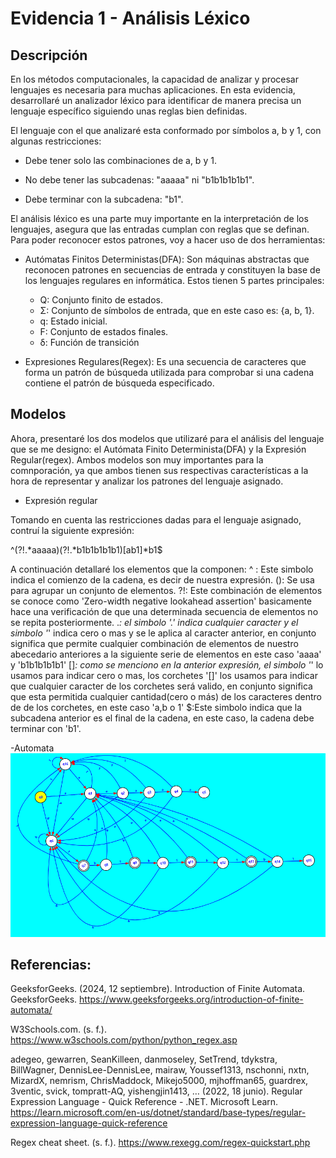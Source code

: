 # Evidencia 1 - Análisis Léxico

## Descripción

En los métodos computacionales, la capacidad de analizar y procesar lenguajes es necesaria para muchas aplicaciones. En esta evidencia, desarrollaré un analizador léxico para identificar de manera precisa un lenguaje específico siguiendo unas reglas bien definidas.

El lenguaje con el que analizaré esta conformado por símbolos a, b y 1, con algunas restricciones:

- Debe tener solo las combinaciones de a, b y 1.

- No debe tener las subcadenas: "aaaaa" ni "b1b1b1b1b1".

- Debe terminar con la subcadena: "b1".

El análisis léxico es una parte muy importante en la interpretación de los lenguajes, asegura que las entradas cumplan con reglas que se definan. Para poder reconocer estos patrones, voy a hacer uso de dos herramientas:

- Autómatas Finitos Deterministas(DFA): Son máquinas abstractas que reconocen patrones en secuencias de entrada y constituyen la base de los lenguajes regulares en informática. Estos tienen 5 partes principales:
    - Q: Conjunto finito de estados.
    - Σ: Conjunto de símbolos de entrada, que en este caso es: {a, b, 1}.
    - q: Estado inicial.
    - F: Conjunto de estados finales.
    - δ: Función de transición

- Expresiones Regulares(Regex): Es una secuencia de caracteres que forma un patrón de búsqueda utilizada para comprobar si una cadena contiene el patrón de búsqueda especificado.

## Modelos
Ahora, presentaré los dos modelos que utilizaré para el análisis del lenguaje que se me designo: el Autómata Finito Determinista(DFA) y la Expresión Regular(regex). Ambos modelos son muy importantes para la comnporación, ya que ambos tienen sus respectivas características a la hora de representar y analizar los patrones del lenguaje asignado.

- Expresión regular

Tomando en cuenta las restricciones dadas para el lenguaje asignado, contruí la siguiente expresión:

^(?!.*aaaaa)(?!.*b1b1b1b1b1)[ab1]*b1$

A continuación detallaré los elementos que la componen: 
^ : Este simbolo indica el comienzo de la cadena, es decir de nuestra expresión.
(): Se usa para agrupar un conjunto de elementos.
?!: Este combinación de elementos se conoce como 'Zero-width negative lookahead assertion' basicamente hace una verificación de que una determinada secuencia de elementos no se repita posteriormente.
.*: el simbolo '.' indica cualquier caracter  y el simbolo '*' indica cero o mas y se le aplica al caracter anterior, en conjunto significa que permite cualquier combinación de elementos de nuestro abecedario anteriores a la siguiente serie de elementos en este caso 'aaaa' y 'b1b1b1b1b1'
[]*: como se menciono en la anterior expresión, el simbolo '*' lo usamos para indicar cero o mas, los corchetes '[]' los usamos para indicar que cualquier caracter de los corchetes será valido, en conjunto significa que esta permitida cualquier cantidad(cero o más) de los caracteres dentro de de los corchetes, en este caso 'a,b o 1'
$:Este simbolo indica que la subcadena anterior es el final de la cadena, en este caso, la cadena debe terminar con 'b1'.

-Automata 
![automata](automata.PNG)






## Referencias:

GeeksforGeeks. (2024, 12 septiembre). Introduction of Finite Automata. GeeksforGeeks. https://www.geeksforgeeks.org/introduction-of-finite-automata/

W3Schools.com. (s. f.). https://www.w3schools.com/python/python_regex.asp

adegeo, gewarren, SeanKilleen, danmoseley, SetTrend, tdykstra, BillWagner, DennisLee-DennisLee, mairaw, Youssef1313, nschonni, nxtn, MizardX, nemrism, ChrisMaddock, Mikejo5000, mjhoffman65, guardrex, 3ventic, svick, tompratt-AQ, yishengjin1413, … (2022, 18 junio). Regular Expression Language - Quick Reference - .NET. Microsoft Learn. https://learn.microsoft.com/en-us/dotnet/standard/base-types/regular-expression-language-quick-reference

Regex cheat sheet. (s. f.). https://www.rexegg.com/regex-quickstart.php






